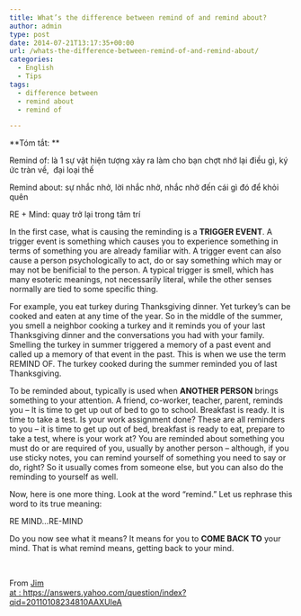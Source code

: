```yaml
---
title: What’s the difference between remind of and remind about?
author: admin
type: post
date: 2014-07-21T13:17:35+00:00
url: /whats-the-difference-between-remind-of-and-remind-about/
categories:
  - English
  - Tips
tags:
  - difference between
  - remind about
  - remind of

---
```

**Tóm tắt: **

Remind of: là 1 sự vật hiện tượng xảy ra làm cho bạn chợt nhớ lại điều gì, ký ức tràn về,  đại loại thế

Remind about: sự nhắc nhở, lời nhắc nhở, nhắc nhở đến cái gì đó để khỏi quên

RE + Mind: quay trở lại trong tâm trí

In the first case, what is causing the reminding is a **TRIGGER EVENT**. A trigger event is something which causes you to experience something in terms of something you are already familiar with. A trigger event can also cause a person psychologically to act, do or say something which may or may not be benificial to the person. A typical trigger is smell, which has many esoteric meanings, not necessarily literal, while the other senses normally are tied to some specific thing.

For example, you eat turkey during Thanksgiving dinner. Yet turkey&#8217;s can be cooked and eaten at any time of the year. So in the middle of the summer, you smell a neighbor cooking a turkey and it reminds you of your last Thanksgiving dinner and the conversations you had with your family. Smelling the turkey in summer triggered a memory of a past event and called up a memory of that event in the past. This is when we use the term REMIND OF. The turkey cooked during the summer reminded you of last Thanksgiving.

To be reminded about, typically is used when **ANOTHER PERSON** brings something to your attention. A friend, co-worker, teacher, parent, reminds you &#8211; It is time to get up out of bed to go to school. Breakfast is ready. It is time to take a test. Is your work assignment done? These are all reminders to you &#8211; it is time to get up out of bed, breakfast is ready to eat, prepare to take a test, where is your work at? You are reminded about something you must do or are required of you, usually by another person &#8211; although, if you use sticky notes, you can remind yourself of something you need to say or do, right? So it usually comes from someone else, but you can also do the reminding to yourself as well.

Now, here is one more thing. Look at the word &#8220;remind.&#8221; Let us rephrase this word to its true meaning:

RE MIND&#8230;RE-MIND

Do you now see what it means? It means for you to **COME BACK TO** your mind. That is what remind means, getting back to your mind.

&nbsp;

From <a id="profile-nick" class="profile-link" href="https: //answers.yahoo.com/activity?show=ITP4KTXUCBQWDEADUMMXVHX4FQ&t=g" data-rapid_p="8">Jim  
at : https://answers.yahoo.com/question/index?qid=20110108234810AAXUleA</a>
